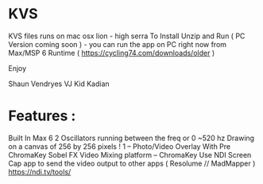 # KVS
KVS files
runs on mac osx lion - high serra 
To Install
Unzip and Run
( PC Version coming soon ) - you can run the app on PC right now from Max/MSP 6 Runtime ( https://cycling74.com/downloads/older )

Enjoy

Shaun Vendryes
VJ Kid Kadian

Features :
=========================

Built In Max 6 
2 Oscillators running between the freq or 0 ~520 hz 
Drawing on a canvas of 256 by 256 pixels ! 
1 – Photo/Video Overlay With Pre ChromaKey Sobel FX 
Video Mixing platform – ChromaKey 
Use NDI Screen Cap app to send the video output to other apps ( Resolume // MadMapper )
https://ndi.tv/tools/
